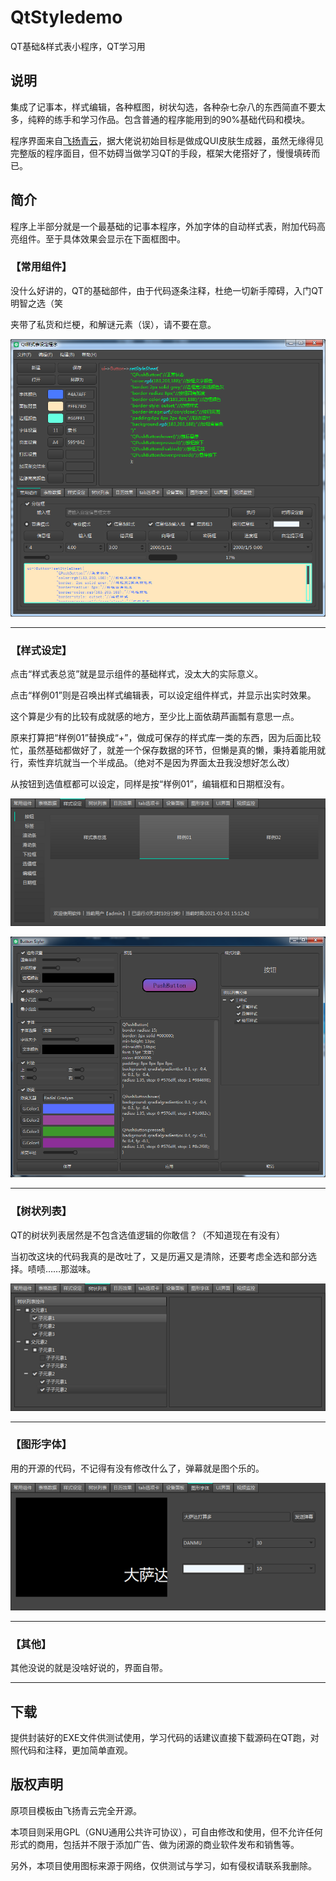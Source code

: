 # QtStyledemo

QT基础&amp;样式表小程序，QT学习用

## 说明

集成了记事本，样式编辑，各种框图，树状勾选，各种杂七杂八的东西简直不要太多，纯粹的练手和学习作品。包含普通的程序能用到的90%基础代码和模块。

程序界面来自[飞扬青云](https://gitee.com/feiyangqingyun)，据大佬说初始目标是做成QUI皮肤生成器，虽然无缘得见完整版的程序面目，但不妨碍当做学习QT的手段，框架大佬搭好了，慢慢填砖而已。

## 简介

程序上半部分就是一个最基础的记事本程序，外加字体的自动样式表，附加代码高亮组件。至于具体效果会显示在下面框图中。

### 【常用组件】

没什么好讲的，QT的基础部件，由于代码逐条注释，杜绝一切新手障碍，入门QT明智之选（笑

夹带了私货和烂梗，和解谜元素（误），请不要在意。

![2.PNG](https://github.com/kongbaiku/QtStyledemo/blob/main/README/2.png)

***

### 【样式设定】

点击“样式表总览”就是显示组件的基础样式，没太大的实际意义。

点击“样例01”则是召唤出样式编辑表，可以设定组件样式，并显示出实时效果。

这个算是少有的比较有成就感的地方，至少比上面依葫芦画瓢有意思一点。

原来打算把“样例01”替换成“+”，做成可保存的样式库一类的东西，因为后面比较忙，虽然基础都做好了，就差一个保存数据的环节，但懒是真的懒，秉持着能用就行，索性弃坑就当一个半成品。（绝对不是因为界面太丑我没想好怎么改）

从按钮到选值框都可以设定，同样是按“样例01”，编辑框和日期框没有。

![4.PNG](https://github.com/kongbaiku/QtStyledemo/blob/main/README/10.png)

![1.PNG](https://github.com/kongbaiku/QtStyledemo/blob/main/README/1.png)

***

### 【树状列表】

QT的树状列表居然是不包含选值逻辑的你敢信？（不知道现在有没有）

当初改这块的代码我真的是改吐了，又是历遍又是清除，还要考虑全选和部分选择。啧啧……那滋味。

![5.PNG](https://github.com/kongbaiku/QtStyledemo/blob/main/README/11.png)

***

### 【图形字体】

用的开源的代码，不记得有没有修改什么了，弹幕就是图个乐的。

![6.PNG](https://github.com/kongbaiku/QtStyledemo/blob/main/README/12.png)

***

### 【其他】

其他没说的就是没啥好说的，界面自带。

***

## 下载

提供封装好的EXE文件供测试使用，学习代码的话建议直接下载源码在QT跑，对照代码和注释，更加简单直观。

## 版权声明

原项目模板由飞扬青云完全开源。

本项目则采用GPL（GNU通用公共许可协议），可自由修改和使用，但不允许任何形式的商用，包括并不限于添加广告、做为闭源的商业软件发布和销售等。

另外，本项目使用图标来源于网络，仅供测试与学习，如有侵权请联系我删除。
